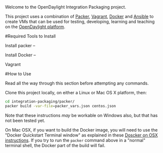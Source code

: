 Welcome to the OpenDaylight Integration Packaging project.

This project uses a combination of [Packer](https://www.packer.io), [Vagrant](https://www.vagrantup.com), [Docker](https://www.docker.com) and [Ansible](http://www.ansible.com) to create VMs that can be used for testing, developing, learning and teaching on the [OpenDaylight platform](https://www.opendaylight.org).

#Required Tools to Install

Install packer – 

Install Docker – 

Vagrant

#How to Use

Read all the way through this section before attempting any commands.

Clone this project locally, on either a Linux or Mac OS X platform, then:

```bash
cd integration-packaging/packer/
packer build -var-file=packer_vars.json centos.json
```

Note that these instructions *may* be workable on Windows also, but that has not been tested yet.

On Mac OSX, if you want to build the Docker image, you will need to use the "Docker Quickstart Terminal window" as explained in these [Doscker on OSX instructions](http://docs.docker.com/mac/step_one/). If you try to run the `packer` command above in a "normal" terminal shell, the Docker part of the build will fail.



